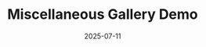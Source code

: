 ---
layout: illustration_gallery
title: Miscellaneous Gallery Demo
categories: [illustration, miscellaneous]
date: 2025-07-11
images:
  - url: /images/2025/misc1.jpg
    caption: old author
  - url: /images/2025/misc2.jpg
    caption: his studio
--- 
